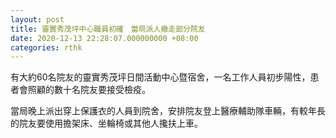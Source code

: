 ```yaml
---
layout: post
title: 靈實秀茂坪中心職員初確　當局派人撤走部分院友
date: 2020-12-13 22:28:07.000000000 +08:00
categories: rthk
---
```


有大約60名院友的靈實秀茂坪日間活動中心暨宿舍，一名工作人員初步陽性，患者會照顧的數十名院友要接受檢疫。

當局晚上派出穿上保護衣的人員到院舍，安排院友登上醫療輔助隊車輛，有較年長的院友要使用擔架床、坐輪椅或其他人攙扶上車。
